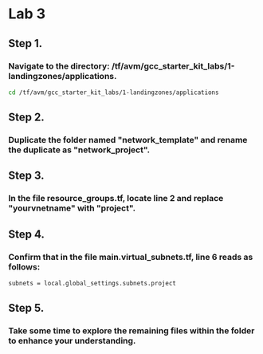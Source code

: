 # Lab 3

## Step 1. 
### Navigate to the directory: /tf/avm/gcc_starter_kit_labs/1-landingzones/applications.

```bash
cd /tf/avm/gcc_starter_kit_labs/1-landingzones/applications
```

## Step 2. 
### Duplicate the folder named "network_template" and rename the duplicate as "network_project".

## Step 3. 
### In the file resource_groups.tf, locate line 2 and replace "yourvnetname" with "project".

## Step 4. 
### Confirm that in the file main.virtual_subnets.tf, line 6 reads as follows:

```bash
subnets = local.global_settings.subnets.project
```

## Step 5. 
### Take some time to explore the remaining files within the folder to enhance your understanding.
